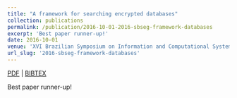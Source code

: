 ```yaml
---
title: "A framework for searching encrypted databases"
collection: publications
permalink: /publication/2016-10-01-2016-sbseg-framework-databases
excerpt: 'Best paper runner-up!'
date: 2016-10-01
venue: 'XVI Brazilian Symposium on Information and Computational Systems Security'
url_slug: '2016-sbseg-framework-databases'
---
```


<a href='https://pdroalves.github.io/files/publications/2016-sbseg-framework-databases.pdf'>PDF</a> | <a href='https://pdroalves.github.io/files/publications/2016-sbseg-framework-databases.bib'>BIBTEX</a>

Best paper runner-up!
